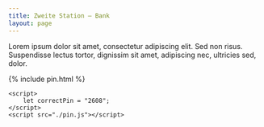 ```yaml
---
title: Zweite Station – Bank
layout: page
---
```


Lorem ipsum dolor sit amet, consectetur adipiscing elit. Sed non risus. Suspendisse lectus tortor, dignissim sit amet, adipiscing nec, ultricies sed, dolor.

{% include pin.html %}

<html>
    <div id="coordinates" class="text-center" style="display:none">
        <h3>
            <a href="{% include kreuzung_map_link.html %}">Nächste Station</a>
        </h3>
        {% include kreuzung_map.html %}
    </div>

    <script>
        let correctPin = "2608";
    </script>
    <script src="./pin.js"></script>

</html>
